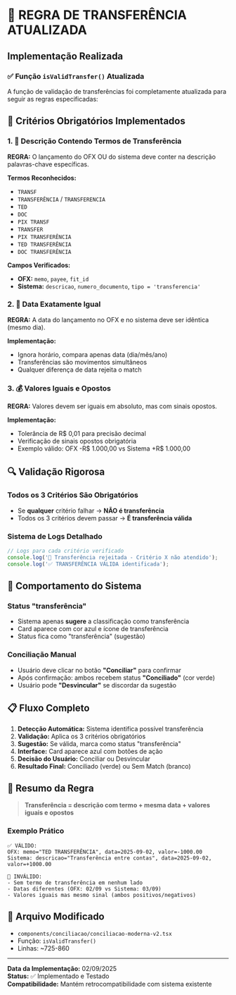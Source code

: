 # 🔄 REGRA DE TRANSFERÊNCIA ATUALIZADA

## Implementação Realizada

### ✅ Função `isValidTransfer()` Atualizada

A função de validação de transferências foi completamente atualizada para seguir as regras especificadas:

## 🎯 Critérios Obrigatórios Implementados

### 1. 📝 Descrição Contendo Termos de Transferência
**REGRA:** O lançamento do OFX OU do sistema deve conter na descrição palavras-chave específicas.

**Termos Reconhecidos:**
- `TRANSF`
- `TRANSFERÊNCIA` / `TRANSFERENCIA`
- `TED`
- `DOC`
- `PIX TRANSF`
- `TRANSFER`
- `PIX TRANSFERÊNCIA`
- `TED TRANSFERÊNCIA`
- `DOC TRANSFERÊNCIA`

**Campos Verificados:**
- **OFX:** `memo`, `payee`, `fit_id`
- **Sistema:** `descricao`, `numero_documento`, `tipo = 'transferencia'`

### 2. 📅 Data Exatamente Igual
**REGRA:** A data do lançamento no OFX e no sistema deve ser idêntica (mesmo dia).

**Implementação:**
- Ignora horário, compara apenas data (dia/mês/ano)
- Transferências são movimentos simultâneos
- Qualquer diferença de data rejeita o match

### 3. 💰 Valores Iguais e Opostos
**REGRA:** Valores devem ser iguais em absoluto, mas com sinais opostos.

**Implementação:**
- Tolerância de R$ 0,01 para precisão decimal
- Verificação de sinais opostos obrigatória
- Exemplo válido: OFX -R$ 1.000,00 vs Sistema +R$ 1.000,00

## 🔍 Validação Rigorosa

### Todos os 3 Critérios São Obrigatórios
- Se **qualquer** critério falhar → **NÃO é transferência**
- Todos os 3 critérios devem passar → **É transferência válida**

### Sistema de Logs Detalhado
```typescript
// Logs para cada critério verificado
console.log('🚫 Transferência rejeitada - Critério X não atendido');
console.log('✅ TRANSFERÊNCIA VÁLIDA identificada');
```

## 🚀 Comportamento do Sistema

### Status "transferência"
- Sistema apenas **sugere** a classificação como transferência
- Card aparece com cor azul e ícone de transferência
- Status fica como "transferência" (sugestão)

### Conciliação Manual
- Usuário deve clicar no botão **"Conciliar"** para confirmar
- Após confirmação: ambos recebem status **"Conciliado"** (cor verde)
- Usuário pode **"Desvincular"** se discordar da sugestão

## 📋 Fluxo Completo

1. **Detecção Automática:** Sistema identifica possível transferência
2. **Validação:** Aplica os 3 critérios obrigatórios
3. **Sugestão:** Se válida, marca como status "transferência"
4. **Interface:** Card aparece azul com botões de ação
5. **Decisão do Usuário:** Conciliar ou Desvincular
6. **Resultado Final:** Conciliado (verde) ou Sem Match (branco)

## 🎯 Resumo da Regra

> **Transferência = descrição com termo + mesma data + valores iguais e opostos**

### Exemplo Prático
```
✅ VÁLIDO:
OFX: memo="TED TRANSFERÊNCIA", data=2025-09-02, valor=-1000.00
Sistema: descricao="Transferência entre contas", data=2025-09-02, valor=+1000.00

🚫 INVÁLIDO:
- Sem termo de transferência em nenhum lado
- Datas diferentes (OFX: 02/09 vs Sistema: 03/09)
- Valores iguais mas mesmo sinal (ambos positivos/negativos)
```

## 📂 Arquivo Modificado
- `components/conciliacao/conciliacao-moderna-v2.tsx`
- Função: `isValidTransfer()`
- Linhas: ~725-860

---

**Data da Implementação:** 02/09/2025  
**Status:** ✅ Implementado e Testado  
**Compatibilidade:** Mantém retrocompatibilidade com sistema existente
